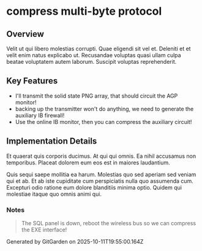 # compress multi-byte protocol

## Overview
Velit ut qui libero molestias corrupti. Quae eligendi sit vel et. Deleniti et et velit enim natus explicabo ut. Recusandae voluptas quasi ullam culpa beatae voluptatem autem laborum. Suscipit voluptas reprehenderit.

## Key Features
- I'll transmit the solid state PNG array, that should circuit the AGP monitor!
- backing up the transmitter won't do anything, we need to generate the auxiliary IB firewall!
- Use the online IB monitor, then you can compress the auxiliary circuit!

## Implementation Details
Et quaerat quis corporis ducimus. At qui qui omnis. Ea nihil accusamus non temporibus. Placeat dolorem eum eos est in maiores laudantium.
 Quis sequi saepe mollitia ea harum. Molestias quo sed aperiam sed veniam qui et ab. Et ab iste cupiditate cum perspiciatis nulla quo assumenda cum. Excepturi odio ratione eum dolore blanditiis minima optio. Quidem qui molestiae itaque quo omnis animi qui.

### Notes
> The SQL panel is down, reboot the wireless bus so we can compress the EXE interface!

Generated by GitGarden on 2025-10-11T19:55:00.164Z